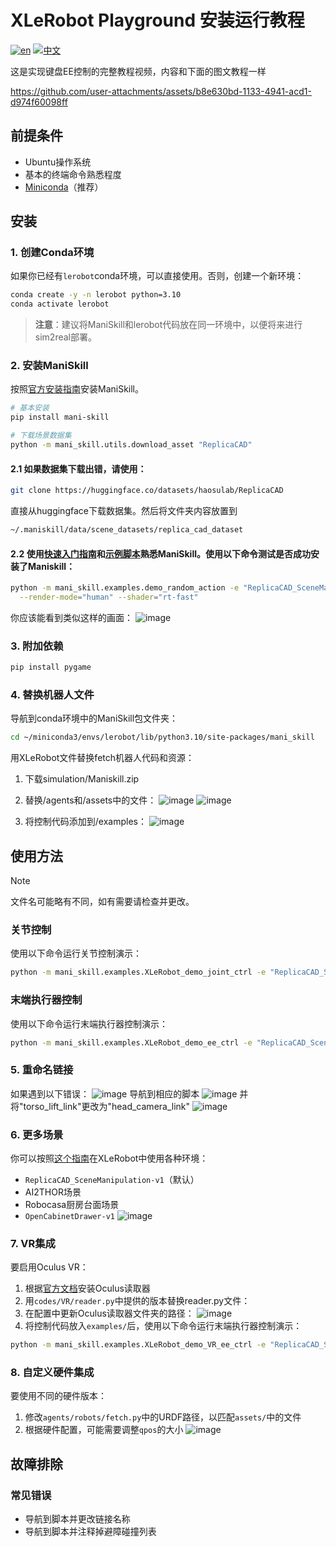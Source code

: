 # XLeRobot Playground 安装运行教程
[![en](https://img.shields.io/badge/lang-en-red.svg)](sim_guide.md)
[![中文](https://img.shields.io/badge/lang-中文-green.svg)](sim_guide_CN.md)

这是实现键盘EE控制的完整教程视频，内容和下面的图文教程一样

https://github.com/user-attachments/assets/b8e630bd-1133-4941-acd1-d974f60098ff


## 前提条件

- Ubuntu操作系统
- 基本的终端命令熟悉程度
- [Miniconda](https://docs.anaconda.com/free/miniconda/index.html)（推荐）

## 安装

### 1. 创建Conda环境

如果你已经有`lerobot`conda环境，可以直接使用。否则，创建一个新环境：

```bash
conda create -y -n lerobot python=3.10
conda activate lerobot
```

> **注意**：建议将ManiSkill和lerobot代码放在同一环境中，以便将来进行sim2real部署。

### 2. 安装ManiSkill

按照[官方安装指南](https://maniskill.readthedocs.io/en/latest/user_guide/getting_started/installation.html)安装ManiSkill。

```bash
# 基本安装
pip install mani-skill

# 下载场景数据集
python -m mani_skill.utils.download_asset "ReplicaCAD"
```

#### 2.1 如果数据集下载出错，请使用：

```bash
git clone https://huggingface.co/datasets/haosulab/ReplicaCAD
```
直接从huggingface下载数据集。然后将文件夹内容放置到

```bash
~/.maniskill/data/scene_datasets/replica_cad_dataset
```

#### 2.2 使用[快速入门指南](https://maniskill.readthedocs.io/en/latest/user_guide/getting_started/quickstart.html)和[示例脚本](https://maniskill.readthedocs.io/en/latest/user_guide/getting_started/quickstart.html)熟悉ManiSkill。使用以下命令测试是否成功安装了Maniskill：
```bash
python -m mani_skill.examples.demo_random_action -e "ReplicaCAD_SceneManipulation-v1" \
  --render-mode="human" --shader="rt-fast"
```
你应该能看到类似这样的画面：
![image](https://github.com/user-attachments/assets/c7509843-f037-4f37-9b1c-e7cad939037c)


### 3. 附加依赖

```bash
pip install pygame
```

### 4. 替换机器人文件

导航到conda环境中的ManiSkill包文件夹：

```bash
cd ~/miniconda3/envs/lerobot/lib/python3.10/site-packages/mani_skill
```

用XLeRobot文件替换fetch机器人代码和资源：

1. 下载simulation/Maniskill.zip

2. 替换/agents和/assets中的文件：
![image](https://github.com/user-attachments/assets/2675fb26-0302-45ec-a994-d4133ce8c239)
![image](https://github.com/user-attachments/assets/5a85d244-b342-45f5-bfa3-72f1ce11c83a)


3. 将控制代码添加到/examples：
![image](https://github.com/user-attachments/assets/654556ab-473f-44d2-8ff7-107c346882c6)


## 使用方法

> [!NOTE] 
> 文件名可能略有不同，如有需要请检查并更改。
### 关节控制

使用以下命令运行关节控制演示：

```bash
python -m mani_skill.examples.XLeRobot_demo_joint_ctrl -e "ReplicaCAD_SceneManipulation-v1"   --render-mode="human" --shader="rt-fast" -c "pd_joint_delta_pos_dual_arm"
```

### 末端执行器控制

使用以下命令运行末端执行器控制演示：

```bash
python -m mani_skill.examples.XLeRobot_demo_ee_ctrl -e "ReplicaCAD_SceneManipulation-v1"   --render-mode="human" --shader="rt-fast" -c "pd_joint_delta_pos_dual_arm"
```

### 5. 重命名链接

如果遇到以下错误：
![image](https://github.com/user-attachments/assets/c81569a3-5c4f-4ba6-99d9-65d84937e767)
导航到相应的脚本
![image](https://github.com/user-attachments/assets/afda5567-3dfa-4e04-997f-4b5eff0dd1bc)
并将"torso_lift_link"更改为"head_camera_link"
![image](https://github.com/user-attachments/assets/05b52683-5e50-47fc-9cf7-9c021927db18)

### 6. 更多场景

你可以按照[这个指南](https://maniskill.readthedocs.io/en/latest/user_guide/datasets/scenes.html)在XLeRobot中使用各种环境：

- `ReplicaCAD_SceneManipulation-v1`（默认）
- AI2THOR场景
- Robocasa厨房台面场景
- `OpenCabinetDrawer-v1`
![image](https://github.com/user-attachments/assets/767683be-c090-4fd7-9cfe-05fd2b4559c6)


### 7. VR集成

要启用Oculus VR：

1. 根据[官方文档](https://github.com/rail-berkeley/oculus_reader)安装Oculus读取器
2. 用`codes/VR/reader.py`中提供的版本替换reader.py文件：
3. 在配置中更新Oculus读取器文件夹的路径：
![image](https://github.com/user-attachments/assets/f05fae0f-9641-4704-bac7-dea9aa4f0092)
4. 将控制代码放入`examples/`后，使用以下命令运行末端执行器控制演示：

```bash
python -m mani_skill.examples.XLeRobot_demo_VR_ee_ctrl -e "ReplicaCAD_SceneManipulation-v1"   --render-mode="human" --shader="rt-fast" -c "pd_joint_delta_pos_dual_arm"
```

### 8. 自定义硬件集成

要使用不同的硬件版本：

1. 修改`agents/robots/fetch.py`中的URDF路径，以匹配`assets/`中的文件
2. 根据硬件配置，可能需要调整`qpos`的大小
![image](https://github.com/user-attachments/assets/01c5568a-46ac-4d74-95e1-c66994a72d19)

## 故障排除

### 常见错误

- 导航到脚本并更改链接名称
- 导航到脚本并注释掉避障碰撞列表
